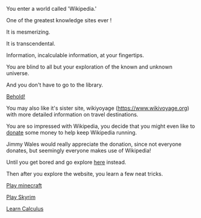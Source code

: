 You enter a world called 'Wikipedia.'

One of the greatest knowledge sites ever !

It is mesmerizing.

It is transcendental.

Information, incalculable information, at your fingertips.

You are blind to all but your exploration of the known and unknown universe.

And you don't have to go to the library.

[Behold!](http://en.wikipedia.org)

You may also like it's sister site, wikiyoyage (https://www.wikivoyage.org) with more detailed information on travel destinations.

You are so impressed with Wikipedia, you decide that you might even like to 
[donate](http://wikimediafoundation.org/wiki/Support_Wikipedia/en) some money to help keep Wikipedia running.

Jimmy Wales would really appreciate the donation, since not everyone donates,
but seemingly everyone makes use of Wikipedia!

Until you get bored and go explore [here](https://www.urbandictionary.com) instead.

Then after you explore the website, you learn a few neat tricks. 

[Play minecraft](../you-are-in-minecraft/minecraft.md)

[Play Skyrim](../fus-roh-dah/fus-roh-dah.md)

[Learn Calculus](https://en.wikipedia.org/wiki/Calculus)
